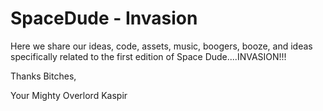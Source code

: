 # SpaceDude - Invasion
Here we share our ideas, code, assets, music, boogers, booze, and ideas specifically related to the first edition of Space Dude....INVASION!!!

Thanks Bitches,

Your Mighty Overlord Kaspir
